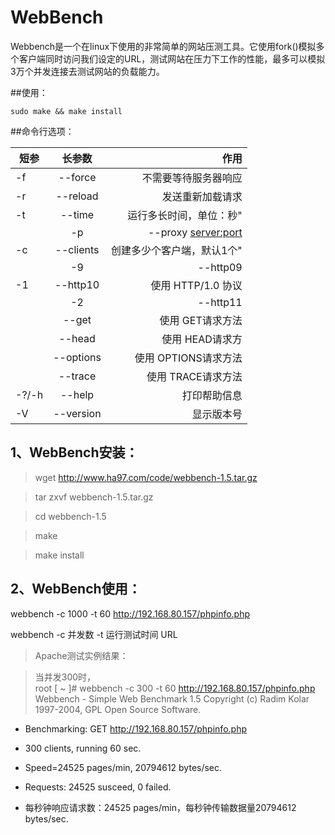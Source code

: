 # WebBench

Webbench是一个在linux下使用的非常简单的网站压测工具。它使用fork()模拟多个客户端同时访问我们设定的URL，测试网站在压力下工作的性能，最多可以模拟3万个并发连接去测试网站的负载能力。

##使用：

	sudo make && make install
  
##命令行选项：




| 短参        | 长参数           | 作用   |
| ------------- |:-------------:| -----:|
|-f     |--force                |不需要等待服务器响应               | 
|-r     |--reload               |发送重新加载请求                   |
|-t     |--time <sec>           |运行多长时间，单位：秒"            |
    |-p     |--proxy <server:port>  |使用代理服务器来发送请求	    |
|-c     |--clients <n>          |创建多少个客户端，默认1个"         |
     |-9     |--http09               |使用 HTTP/0.9                      |
|-1     |--http10               |使用 HTTP/1.0 协议                 |
     |-2     |--http11               |使用 HTTP/1.1 协议                 |
|       |--get                  |使用 GET请求方法                   |
|       |--head                 |使用 HEAD请求方                    |
|       |--options              |使用 OPTIONS请求方法               |
|       |--trace                |使用 TRACE请求方法                 |
|-?/-h  |--help                 |打印帮助信息                       |
|-V     |--version              |显示版本号                         |


## 1、WebBench安装：

> wget http://www.ha97.com/code/webbench-1.5.tar.gz

> tar zxvf webbench-1.5.tar.gz

> cd webbench-1.5

> make

> make install

## 2、WebBench使用：
webbench -c 1000 -t 60 http://192.168.80.157/phpinfo.php

webbench -c 并发数 -t 运行测试时间 URL

> Apache测试实例结果：

> 当并发300时，<br/>
root [ ~ ]# webbench -c 300 -t 60 http://192.168.80.157/phpinfo.php
Webbench - Simple Web Benchmark 1.5
Copyright (c) Radim Kolar 1997-2004, GPL Open Source Software.

* Benchmarking: GET http://192.168.80.157/phpinfo.php
* 300 clients, running 60 sec.

* Speed=24525 pages/min, 20794612 bytes/sec.
* Requests: 24525 susceed, 0 failed.

* 每秒钟响应请求数：24525 pages/min，每秒钟传输数据量20794612 bytes/sec.
